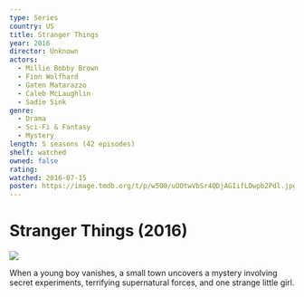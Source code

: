 ```yaml
---
type: Series
country: US
title: Stranger Things
year: 2016
director: Unknown
actors:
  - Millie Bobby Brown
  - Finn Wolfhard
  - Gaten Matarazzo
  - Caleb McLaughlin
  - Sadie Sink
genre:
  - Drama
  - Sci-Fi & Fantasy
  - Mystery
length: 5 seasons (42 episodes)
shelf: watched
owned: false
rating:
watched: 2016-07-15
poster: https://image.tmdb.org/t/p/w500/uOOtwVbSr4QDjAGIifLDwpb2Pdl.jpg
---
```


# Stranger Things (2016)

![](https://image.tmdb.org/t/p/w500/uOOtwVbSr4QDjAGIifLDwpb2Pdl.jpg)

When a young boy vanishes, a small town uncovers a mystery involving secret experiments, terrifying supernatural forces, and one strange little girl.